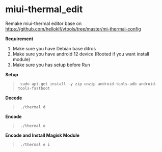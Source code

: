 # miui-thermal_edit
Remake miui-thermal editor base on https://github.com/helloklf/vtools/tree/master/mi-thermal-config

**Requirement**
1. Make sure you have Debian base ditros
2. Make sure you have android 12 device (Rooted if you want install module)
3. Make sure you has setup before Run

**Setup**
>      sudo apt-get install -y zip unzip android-tools-adb android-tools-fastboot

**Decode**
>      ./thermal d

**Encode**
>      ./thermal e

**Encode and Install Magisk Module**
>      ./thermal e i
